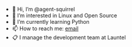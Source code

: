 - 👋 Hi, I’m @agent-squirrel
- 👀 I’m interested in Linux and Open Source
- 🌱 I’m currently learning Python
- 📫 How to reach me: [email](mailto:aheathcote@linux.com)
- :clipboard: I manage the development team at Launtel

<!---
agent-squirrel/agent-squirrel is a ✨ special ✨ repository because its `README.md` (this file) appears on your GitHub profile.
You can click the Preview link to take a look at your changes.
--->

